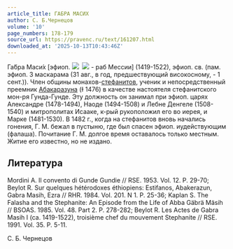 ```yaml
---
article_title: ГАБРА МАСИХ
author: С. Б.Чернецов
volume: '10'
page_numbers: 178-179
source_url: https://pravenc.ru/text/161207.html
downloaded_at: '2025-10-13T10:43:46Z'
---
```


Га́бра Маси́х [эфиоп. ![](https://pravenc.ru/char/26110/xdcaxc5/image.png)  ![](<https://pravenc.ru/char/26110/xc3Kxf2F /image.png>) - раб Мессии] (1419-1522), эфиоп. св. (пам. эфиоп. 3 маскарама (31 авг., в год, предшествующий високосному, - 1 сент.)). Член общины монахов-[стефанитов](https://pravenc.ru/text/Стефаниты.html), ученик и непосредственный преемник [Абакаразуна](https://pravenc.ru/text/Абакаразуна.html) (Ɨ 1476) в качестве настоятеля стефанитского мон-ря Гунда-Гунде. Эту должность он занимал при эфиоп. царях Александре (1478-1494), Наоде (1494-1508) и Лебне Денгеле (1508-1540) и митрополитах Исааке, к-рый рукоположил его во иерея, и Марке (1481-1530). В 1482 г., когда на стефанитов вновь начались гонения, Г. М. бежал в пустыню, где был спасен эфиоп. иудействующим (фалаша). Почитание Г. М. долгое время оставалось только местным. Житие его известно, но не издано.

## Литература

Mordini A. Il convento di Gunde Gundie // RSE. 1953. Vol. 12. P. 29-70; Beylot R. Sur quelques hétérodoxes éthiopiens: Estifanos, Abakerazun, Gabra Masih, Ezra // RHR. 1984. Vol. 201. N 1. P. 25-36; Kaplan S. The Falasha and the Stephanite: An Episode from the Life of Abba Gäbrä Mäsih // BSOAS. 1985. Vol. 48. Part 2. P. 278-282; Beylot R. Les Actes de Gabra Masih I (ca. 1419-1522), troisième chef du mouvement Stephanite // RSE. 1991. Vol. 35. P. 5-11.

С. Б.  Чернецов
